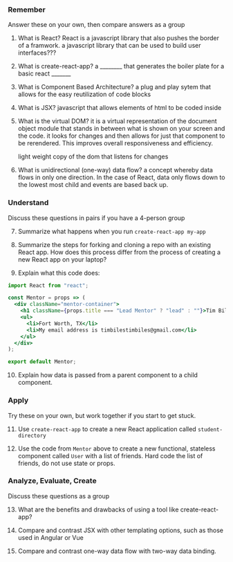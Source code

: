 ### Remember

Answer these on your own, then compare answers as a group

1.  What is React?
      React is a javascript library that also pushes the border of a framwork.
      a javascript library that can be used to build user interfaces???

2.  What is create-react-app?
      a ________ that generates the boiler plate for a basic react _______


3.  What is Component Based Architecture?
      a plug and play sytem that allows for the easy reutilization of code blocks

4.  What is JSX?
      javascript that allows elements of html to be coded inside

5.  What is the virtual DOM?
      it is a virtual representation of the document object module that stands in between what is shown on your screen and the code. it looks for changes and then allows for just that component to be rerendered. This improves overall responsiveness and efficiency. 

      light weight copy of the dom  that listens for changes

6.  What is unidirectional (one-way) data flow?
      a concept whereby data flows in only one direction. In the case of React, data only flows down to the lowest most child and events are based back up.

      
### Understand

Discuss these questions in pairs if you have a 4-person group

7.  Summarize what happens when you run `create-react-app my-app`

8.  Summarize the steps for forking and cloning a repo with an existing React app. How does this process differ from the process of creating a new React app on your laptop?

9.  Explain what this code does:

```jsx
import React from "react";

const Mentor = props => (
  <div className="mentor-container">
    <h1 className={props.title === "Lead Mentor" ? "lead" : ""}>Tim Biles</h1>
    <ul>
      <li>Fort Worth, TX</li>
      <li>My email address is timbilestimbiles@gmail.com</li>
    </ul>
  </div>
);

export default Mentor;
```

10.  Explain how data is passed from a parent component to a child component.

### Apply

Try these on your own, but work together if you start to get stuck.

11.  Use `create-react-app` to create a new React application called `student-directory`

12.  Use the code from `Mentor` above to create a new functional, stateless component called `User` with a list of friends. Hard code the list of friends, do not use state or props.

### Analyze, Evaluate, Create

Discuss these questions as a group

13. What are the benefits and drawbacks of using a tool like create-react-app?

14. Compare and contrast JSX with other templating options, such as those used in Angular or Vue

15. Compare and contrast one-way data flow with two-way data binding.

